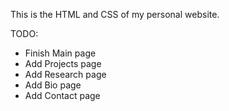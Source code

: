 This is the HTML and CSS of my personal website.

TODO:

- Finish Main page
- Add Projects page
- Add Research page
- Add Bio page
- Add Contact page
